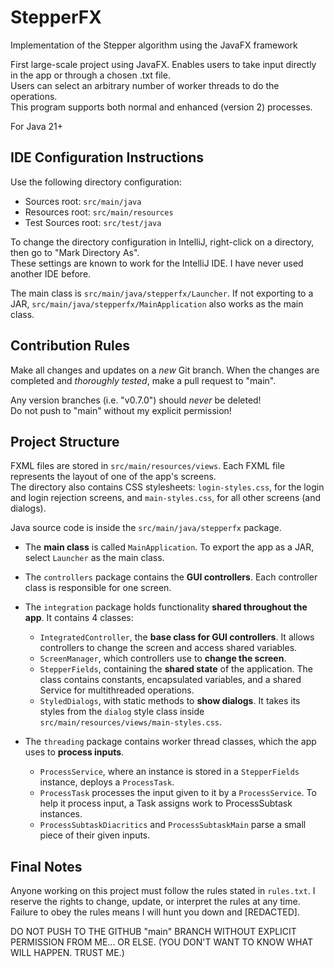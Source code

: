 # StepperFX
Implementation of the Stepper algorithm using the JavaFX framework  

First large-scale project using JavaFX. 
Enables users to take input directly in the app or through a chosen .txt file.  
Users can select an arbitrary number of worker threads to do the operations.  
This program supports both normal and enhanced (version 2) processes.  

For Java 21+



## IDE Configuration Instructions
Use the following directory configuration:
- Sources root: `src/main/java`
- Resources root: `src/main/resources`
- Test Sources root: `src/test/java`  

To change the directory configuration in IntelliJ, right-click on a directory, then go to "Mark Directory As".  
These settings are known to work for the IntelliJ IDE. I have never used another IDE before.

The main class is `src/main/java/stepperfx/Launcher`. If not exporting to a JAR, `src/main/java/stepperfx/MainApplication` also works as the main class.



## Contribution Rules
Make all changes and updates on a *new* Git branch. When the changes are completed and *thoroughly tested*, make a pull request to "main".

Any version branches (i.e. "v0.7.0") should *never* be deleted!  
Do not push to "main" without my explicit permission!



## Project Structure
FXML files are stored in `src/main/resources/views`.
Each FXML file represents the layout of one of the app's screens.  
The directory also contains CSS stylesheets: `login-styles.css`, for the login and login rejection screens,
and `main-styles.css`, for all other screens (and dialogs).


Java source code is inside the `src/main/java/stepperfx` package.
- The **main class** is called `MainApplication`. To export the app as a JAR, select `Launcher` as the main class.


- The `controllers` package contains the **GUI controllers**. Each controller class is responsible for one screen.


- The `integration` package holds functionality **shared throughout the app**. It contains 4 classes:
  - `IntegratedController`, the **base class for GUI controllers**. It allows controllers to change the screen and access shared variables.
  - `ScreenManager`, which controllers use to **change the screen**.  
  - `StepperFields`, containing the **shared state** of the application. The class contains constants, encapsulated variables, and a shared Service for multithreaded operations.
  - `StyledDialogs`, with static methods to **show dialogs**. It takes its styles from the `dialog` style class inside `src/main/resources/views/main-styles.css`.


- The `threading` package contains worker thread classes, which the app uses to **process inputs**.
  - `ProcessService`, where an instance is stored in a `StepperFields` instance, deploys a `ProcessTask`.
  - `ProcessTask` processes the input given to it by a `ProcessService`. To help it process input, a Task assigns work to ProcessSubtask instances.
  - `ProcessSubtaskDiacritics` and `ProcessSubtaskMain` parse a small piece of their given inputs.


## Final Notes

Anyone working on this project must follow the rules stated in `rules.txt`. I reserve the rights to change, update, or interpret the rules at any time.
Failure to obey the rules means I will hunt you down and [REDACTED].

DO NOT PUSH TO THE GITHUB "main" BRANCH WITHOUT EXPLICIT PERMISSION FROM ME... OR ELSE. (YOU DON'T WANT TO KNOW WHAT WILL HAPPEN. TRUST ME.)